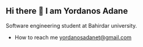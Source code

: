 ## Hi there 👋 I am Yordanos Adane
Software engineering student at Bahirdar university.
* How to reach me yordanosadanet@gmail.com
<!--
**Yordanos-Adane/Yordanos-Adane** is a ✨ _special_ ✨ repository because its `README.md` (this file) appears on your GitHub profile.

Here are some ideas to get you started:

- 🔭 I’m currently working on ...
- 🌱 I’m currently learning ...
- 👯 I’m looking to collaborate on ...
- 🤔 I’m looking for help with ...
- 💬 Ask me about ...
- 📫 How to reach me: ...
- 😄 Pronouns: ...
- ⚡ Fun fact: ...
-->
